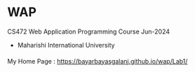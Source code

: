 # WAP
CS472 Web Application Programming Course Jun-2024 
- Maharishi International University

#### 

My Home Page : https://bayarbayasgalanj.github.io/wap/Lab1/
